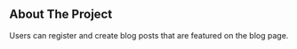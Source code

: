 ## About The Project

Users can register and create blog posts that are featured on the blog page.

